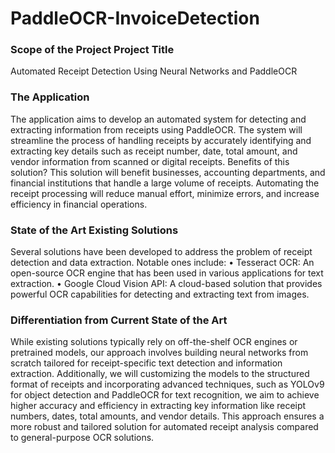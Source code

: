# PaddleOCR-InvoiceDetection

### Scope of the Project Project Title
Automated Receipt Detection Using Neural Networks and PaddleOCR

### The Application
The application aims to develop an automated system for detecting and extracting information from receipts using PaddleOCR. The system will streamline the process of handling receipts by accurately identifying and extracting key details such as receipt number, date, total amount, and vendor information from scanned or digital receipts.
Benefits of this solution? This solution will benefit businesses, accounting departments, and financial institutions that handle a large volume of receipts. Automating the receipt processing will reduce manual effort, minimize errors, and increase efficiency in financial operations.

### State of the Art Existing Solutions
Several solutions have been developed to address the problem of receipt detection and data extraction. Notable ones include:
• Tesseract OCR: An open-source OCR engine that has been used in various applications for text extraction.
• Google Cloud Vision API: A cloud-based solution that provides powerful OCR capabilities for detecting and extracting text from images.

### Differentiation from Current State of the Art
While existing solutions typically rely on off-the-shelf OCR engines or pretrained models, our approach involves building neural networks from scratch tailored for receipt-specific text detection and information extraction. Additionally, we will customizing the models to the structured format of receipts and incorporating advanced techniques, such as YOLOv9 for object detection and PaddleOCR for text recognition, we aim to achieve higher accuracy and efficiency in extracting key information like receipt numbers, dates, total amounts, and vendor details. This approach ensures a more robust and tailored solution for automated receipt analysis compared to general-purpose OCR solutions.
